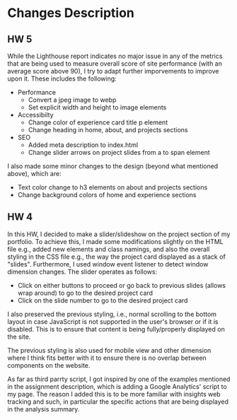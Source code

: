 # Changes Description

## HW 5
While the Lighthouse report indicates no major issue in any of the metrics that are being used to measure overall score of site performance (with an average score above 90), I try to adapt further imporvements to improve upon it. These includes the following:

- Performance 
    - Convert a jpeg image to webp
    - Set explicit width and height to image elements
- Accessibilty
    - Change color of experience card title p element
    - Change heading in home, about, and projects sections
- SEO
    - Added meta description to index.html
    - Change slider arrows on project slides from a to span element

I also made some minor changes to the design (beyond what mentioned above), which are:
- Text color change to h3 elements on about and projects sections 
- Change background colors of home and experience sections

## HW 4
In this HW, I decided to make a slider/slideshow on the project section of my portfolio. To achieve this, I made some modifications slightly on the HTML file e.g., added new elements and class namings, and also the overall styling in the CSS file e.g., the way the project card displayed as a stack of "slides". Furthermore, I used window event listener to detect window dimension changes. The slider operates as follows:
- Click on either buttons to proceed or go back to previous slides (allows wrap around) to go to the desired project card
- Click on the slide number to go to the desired project card

I also preserved the previous styling, i.e., normal scrolling to the bottom layout in case JavaScript is not supported in the user's browser or if it is disabled. This is to ensure that content is being fully/properly displayed on the site.

The previous styling is also used for mobile view and other dimension where I think fits better with it to ensure there is no overlap between components on the website.

As far as third parrty script, I got inspired by one of the examples mentioned in the assignment description, which is adding a Google Analytics' script to my page. The reason I added this is to be more familiar with insights web tracking and such, in particular the specific actions that are being displayed in the analysis summary.